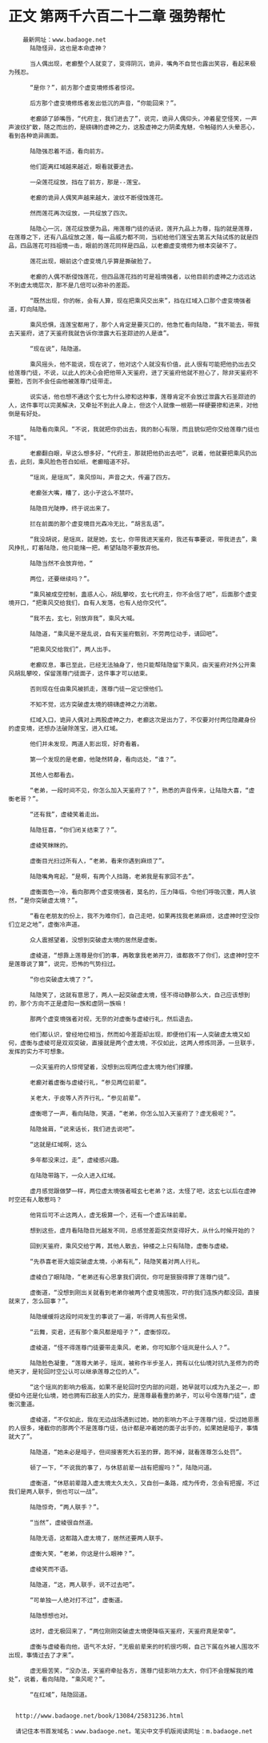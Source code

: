 # 正文 第两千六百二十二章 强势帮忙
        最新网址：www.badaoge.net
          陆隐怪异，这也是本命虚神？
      
          当人偶出现，老癫整个人就变了，变得阴沉，诡异，嘴角不自觉也露出笑容，看起来极为残忍。
      
          “是你？”，前方那个虚变境修炼者惊诧。
      
          后方那个虚变境修炼者发出低沉的声音，“你能回来？”。
      
          老癫舔了舔嘴唇，“代府主，我们进去了”，说完，诡异人偶仰头，冲着星空怪笑，一声声波纹扩散，随之而出的，是磅礴的虚神之力，这股虚神之力阴柔鬼魅，令触碰的人头晕恶心，看到各种诡异画面。
      
          陆隐强忍着不适，看向前方。
      
          他们距离红域越来越近，眼看就要进去。
      
          一朵莲花绽放，挡在了前方，那是--莲宝。
      
          老癫的诡异人偶笑声越来越大，波纹不断侵蚀莲花。
      
          然而莲花再次绽放，一共绽放了四次。
      
          陆隐心一沉，莲花绽放便为品，用莲尊门徒的话说，莲开九品上为尊，指的就是莲尊，在莲尊之下，还有八品绽放之莲，每一品威力都不同，当初给他们莲宝去第五大陆试炼的就是四品，四品莲花可挡祖境一击，眼前的莲花同样是四品，以老癫虚变境修为根本突破不了。
      
          莲花出现，眼前这个虚变境几乎算是撕破脸了。
      
          老癫的人偶不断侵蚀莲花，但四品莲花挡的可是祖境强者，以他目前的虚神之力远远达不到虚太境层次，那不是几倍可以弥补的差距。
      
          “既然出现，你的帐，会有人算，现在把乘风交出来”，挡在红域入口那个虚变境强者道，盯向陆隐。
      
          乘风恐惧，连莲宝都用了，那个人肯定是要灭口的，他急忙看向陆隐，“我不能去，带我去天鉴府，进了天鉴府我就告诉你泄露大石圣踪迹的人是谁”。
      
          “现在说”，陆隐道。
      
          乘风摇头，他不能说，现在说了，他对这个人就没有价值，此人很有可能把他扔出去交给莲尊门徒，不说，以此人的决心会把他带入天鉴府，进了天鉴府他就不担心了，除非天鉴府不要脸，否则不会任由他被莲尊门徒带走。
      
          说实话，他也想不通这个玄七为什么掺和这种事，莲尊肯定不会放过泄露大石圣踪迹的人，这件事可以完美解决，又牵扯不到此人身上，但这个人就像一根筋一样硬要掺和进来，对他倒是有好处。
      
          陆隐看向乘风，“不说，我就把你扔出去，我的耐心有限，而且貌似把你交给莲尊门徒也不错”。
      
          老癫翻白眼，早这么想多好，“代府主，那就把他扔出去吧”，说着，他就要把乘风扔出去，此刻，乘风脸色苍白如纸，老癫暗道不好。
      
          “瑶岚，是瑶岚”，乘风惊叫，声音之大，传遍了四方。
      
          老癫张大嘴，糟了，这小子这么不禁吓。
      
          陆隐目光陡睁，终于说出来了。
      
          拦在前面的那个虚变境目光森冷无比，“胡言乱语”。
      
          “我没胡说，是瑶岚，就是她，玄七，你带我进天鉴府，我还有事要说，带我进去”，乘风挣扎，盯着陆隐，他只能赌一把，希望陆隐不要放弃他。
      
          陆隐当然不会放弃他，“
      
          两位，还要继续吗？”。
      
          “乘风被成空控制，蛊惑人心，胡乱攀咬，玄七代府主，你不会信了吧”，后面那个虚变境开口，“把乘风交给我们，自有人发落，也有人给你交代”。
      
          “我不去，玄七，别放弃我”，乘风大喊。
      
          陆隐道，“乘风是不是乱说，自有天鉴府甄别，不劳两位动手，请回吧”。
      
          “把乘风交给我们”，两人出手。
      
          老癫叹息，事已至此，已经无法抽身了，他只能帮陆隐留下乘风，由天鉴府对外公开乘风胡乱攀咬，保留莲尊门徒面子，这件事才可以结束。
      
          否则现在任由乘风被抓走，莲尊门徒一定记恨他们。
      
          不知不觉，远方突破虚太境的磅礴虚神之力消散。
      
          红域入口，诡异人偶对上两股虚神之力，老癫这次是出力了，不仅要对付两位隐藏身份的虚变境，还想办法破除莲宝，进入红域。
      
          他们并未发现，两道人影出现，好奇看着。
      
          第一个发现的是老癫，他陡然转身，看向远处，“谁？”。
      
          其他人也都看去。
      
          “老弟，一段时间不见，你怎么加入天鉴府了？”，熟悉的声音传来，让陆隐大喜，“虚衡老哥？”。
      
          “还有我”，虚棱笑着走出。
      
          陆隐狂喜，“你们闭关结束了？”。
      
          虚棱笑眯眯的。
      
          虚衡目光扫过所有人，“老弟，看来你遇到麻烦了”。
      
          陆隐嘴角弯起，“是啊，有两个人挡路，老弟我是有家回不去”。
      
          虚衡面色一冷，看向那两个虚变境强者，莫名的，压力降临，令他们呼吸沉重，两人骇然，“是你突破虚太境？”。
      
          “看在老朋友的份上，我不为难你们，自己走吧，如果再找我老弟麻烦，这虚神时空没你们立足之地”，虚衡冷声道。
      
          众人震撼望着，没想到突破虚太境的居然是虚衡。
      
          虚棱道，“想靠上莲尊是你们的事，再敢拿我老弟开刀，谁都救不了你们，这虚神时空不是莲尊说了算”，说完，恐怖的气势扫过。
      
          “你也突破虚太境了？”。
      
          陆隐笑了，这就有意思了，两人一起突破虚太境，怪不得动静那么大，自己应该想到的，那个方向不正是虚阳一族和虚阴一族嘛！
      
          那两个虚变境强者对视，无奈的对虚衡与虚棱行礼，然后退去。
      
          他们都认识，曾经地位相当，然而如今差距却出现，即便他们有一人突破虚太境又如何，虚衡与虚棱可是双双突破，直接就是两个虚太境，不仅如此，这两人修炼同源，一旦联手，发挥的实力不可想象。
      
          一众天鉴府的人惊愕望着，没想到出现两位虚太境为他们撑腰。
      
          老癫对着虚衡与虚棱行礼，“参见两位前辈”。
      
          关老大，于皮等人齐齐行礼，“参见前辈”。
      
          虚衡嗯了一声，看向陆隐，笑道，“老弟，你怎么加入天鉴府了？虚无极呢？”。
      
          陆隐耸肩，“说来话长，我们进去说吧”。
      
          “这就是红域啊，这么
      
          多年都没来过，走”，虚棱感兴趣。
      
          在陆隐带路下，一众人进入红域。
      
          虚月感觉跟做梦一样，两位虚太境强者喊玄七老弟？这，太怪了吧，这玄七以后在虚神时空还有人敢惹吗？
      
          他背后可不止这两人，虚无极算一个，还有一个虚五味前辈。
      
          想到这些，虚月看陆隐目光越发不同，总感觉差距突然变得好大，从什么时候开始的？
      
          回到天鉴府，乘风交给宁苒，其他人散去，钟楼之上只有陆隐，虚衡与虚棱。
      
          “先恭喜老哥大姐突破虚太境，小弟有礼”，陆隐笑着对两人行礼。
      
          虚棱白了眼陆隐，“老弟还有心思拿我们调侃，你可是狠狠得罪了莲尊门徒”。
      
          虚衡道，“没想到刚出关就看到老弟你被两个虚变境围攻，吓的我们连族内都没回，直接就来了，怎么回事？”。
      
          陆隐缓缓将这段时间发生的事说了一遍，听得两人有些呆愣。
      
          “云舞，奕君，还有那个乘风都是暗子？”，虚衡惊叹。
      
          虚棱道，“怪不得莲尊门徒要带走乘风，老弟，你可知那个瑶岚是什么人？”。
      
          陆隐脸色凝重，“莲尊大弟子，瑶岚，被称作半步圣人，拥有以化仙境对抗九圣修为的奇绝天才，是轮回时空公认可以继承莲尊之位的人”。
      
          “这个瑶岚的影响力极高，如果不是轮回时空内部的问题，她早就可以成为九圣之一，即便如今还是化仙境，她也拥有匹敌圣人的实力，是莲尊最看重的弟子，可以号令莲尊门徒”，虚衡沉重道。
      
          虚棱道，“不仅如此，我在无边战场遇到过她，她的影响力不止于莲尊门徒，受过她恩惠的人很多，堵截你的那两个不是莲尊门徒，估计都是冲着她的面子出手的，如果她是暗子，事情就大了”。
      
          陆隐道，“她未必是暗子，但间接害死大石圣的罪，跑不掉，就看莲尊怎么处罚”。
      
          顿了一下，“不说我的事了，与休慈前辈一战有把握吗？”，陆隐问道。
      
          虚衡道，“休慈前辈踏入虚太境太久太久，又自创一条路，成为传奇，怎会有把握，不过我们是两人联手，倒也可以一战”。
      
          陆隐惊奇，“两人联手？”。
      
          “当然”，虚棱很自然道。
      
          陆隐无语，这都踏入虚太境了，居然还要两人联手。
      
          虚衡大笑，“老弟，你这是什么眼神？”。
      
          虚棱笑而不语。
      
          陆隐道，“这，两人联手，说不过去吧”。
      
          “可单独一人绝对打不过”，虚衡道。
      
          陆隐想想也对。
      
          这时，虚无极回来了，“两位刚刚突破虚太境便降临天鉴府，天鉴府真是荣幸”。
      
          虚衡与虚棱看向他，语气不太好，“无极前辈来的时机很巧啊，自己下属在外被人围攻不出现，事情过去了才来”。
      
          虚无极苦笑，“没办法，天鉴府牵扯各方，莲尊门徒影响力太大，你们不会理解我的难处”，说着，看向陆隐，“乘风呢？”。
      
          “在红域”，陆隐回道。
      
      
      http://www.badaoge.net/book/13084/25831236.html
      
      请记住本书首发域名：www.badaoge.net。笔尖中文手机版阅读网址：m.badaoge.net